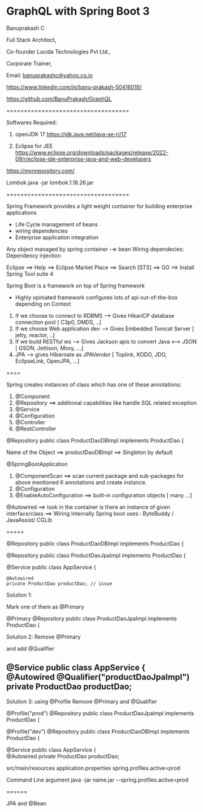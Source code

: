 # GraphQL with Spring Boot 3 

Banuprakash C

Full Stack Architect, 

Co-founder Lucida Technologies Pvt Ltd., 

Corporate Trainer,

Email: banuprakashc@yahoo.co.in

https://www.linkedin.com/in/banu-prakash-50416019/

https://github.com/BanuPrakash/GraphQL

===================================

Softwares Required:
1)  openJDK 17
https://jdk.java.net/java-se-ri/17

2) Eclipse for JEE  
	https://www.eclipse.org/downloads/packages/release/2022-09/r/eclipse-ide-enterprise-java-and-web-developers

https://mvnrepository.com/

Lombok
java -jar lombok.1.18.26.jar

===================================


Spring Framework provides a light weight container for building enterprise applications
* Life Cycle management of beans
* wiring dependencies
* Enterprise application integration 

Any object managed by spring container -=> bean
Wiring dependecies: Dependency injection

Eclipse ==> Help ==> Eclipse Market Place ==> Search [STS] ==> GO ==> Install Spring Tool suite 4

Spring Boot is a framework on top of Spring framework
* Highly opiniated framework
configures lots of api out-of-the-box depending on Context
1) If we choose to connect to RDBMS --> Gives HikariCP database connection pool [ C3p0, DMDS, ..]
2) If we choose Web application dev --> Gives Embedded Tomcat Server [ jetty, reactor, ..]
3) If we build RESTful ws --> Gives Jackson apis to convert Java <--> JSON [ GSON, Jettison, Moxy, ...]
4) JPA --> gives Hibernate as JPAVendor [ Toplink, KODO, JDO, EclipseLink, OpenJPA, ...]

====

Spring creates instances of class which has one of these annotations:
1) @Component
2) @Repository ==> additional capabilities like handle SQL related exception
3) @Service
4) @Configuration
5) @Controller
6) @RestController



@Repository
public class ProductDaoDBImpl implements ProductDao {

Name of the Object ==> productDaoDBImpl ==> Singleton by default

@SpringBootApplication
1) @ComponentScan ==> scan current package and sub-packages for above mentioned 6 annotations and create instance.
2) @Configuration
3) @EnableAutoConfiguration ==> built-in configuration objects [ many ...]




@Autowired ==> look in the container is there an instance of given interface/class ==> Wiring
Internally Spring boot uses : ByteBuddy / JavaAssist/ CGLib

=====


@Repository
public class ProductDaoDBImpl implements ProductDao {

@Repository
public class ProductDaoJpaImpl implements ProductDao {

@Service
public class AppService {
	
	@Autowired
	private ProductDao productDao; // issue

Solution 1:

Mark one of them as @Primary

@Primary
@Repository
public class ProductDaoJpaImpl implements ProductDao {
	
Solution 2:
Remove @Primary

and add @Qualifier


@Service
public class AppService {	
	@Autowired
	@Qualifier("productDaoJpaImpl")
	private ProductDao productDao;
------

Solution 3: using @Profile
Remove @Primary and @Qualifier

@Profile("prod")
@Repository
public class ProductDaoJpaImpl implements ProductDao {


@Profile("dev")
@Repository
public class ProductDaoDBImpl implements ProductDao {


@Service
public class AppService {	
	@Autowired
	private ProductDao productDao;

src/main/resources
application.properties
spring.profiles.active=prod


Command Line argument
java -jar name.jar --spring.profiles.active=prod

======

JPA and @Bean

